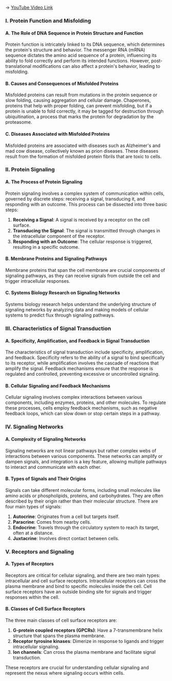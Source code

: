 -> [YouTube Video Link](https://www.youtube.com/watch?v=5ejPI6QqKBU&list=PLUl4u3cNGP63LmSVIVzy584-ZbjbJ-Y63&index=20&pp=iAQB)

### I. Protein Function and Misfolding
#### A. The Role of DNA Sequence in Protein Structure and Function

Protein function is intricately linked to its DNA sequence, which determines the protein's structure and behavior. The messenger RNA (mRNA) sequence dictates the amino acid sequence of a protein, influencing its ability to fold correctly and perform its intended functions. However, post-translational modifications can also affect a protein's behavior, leading to misfolding.

#### B. Causes and Consequences of Misfolded Proteins

Misfolded proteins can result from mutations in the protein sequence or slow folding, causing aggregation and cellular damage. Chaperones, proteins that help with proper folding, can prevent misfolding, but if a protein is unable to fold correctly, it may be tagged for destruction through ubiquitination, a process that marks the protein for degradation by the proteasome.

#### C. Diseases Associated with Misfolded Proteins

Misfolded proteins are associated with diseases such as Alzheimer's and mad cow disease, collectively known as prion diseases. These diseases result from the formation of misfolded protein fibrils that are toxic to cells.

### II. Protein Signaling
#### A. The Process of Protein Signaling

Protein signaling involves a complex system of communication within cells, governed by discrete steps: receiving a signal, transducing it, and responding with an outcome. This process can be dissected into three basic steps:

1.  **Receiving a Signal**: A signal is received by a receptor on the cell surface.
2.  **Transducing the Signal**: The signal is transmitted through changes in the intracellular component of the receptor.
3.  **Responding with an Outcome**: The cellular response is triggered, resulting in a specific outcome.

#### B. Membrane Proteins and Signaling Pathways

Membrane proteins that span the cell membrane are crucial components of signaling pathways, as they can receive signals from outside the cell and trigger intracellular responses.

#### C. Systems Biology Research on Signaling Networks

Systems biology research helps understand the underlying structure of signaling networks by analyzing data and making models of cellular systems to predict flux through signaling pathways.

### III. Characteristics of Signal Transduction
#### A. Specificity, Amplification, and Feedback in Signal Transduction

The characteristics of signal transduction include specificity, amplification, and feedback. Specificity refers to the ability of a signal to bind specifically to its receptor, while amplification involves the cascade of reactions that amplify the signal. Feedback mechanisms ensure that the response is regulated and controlled, preventing excessive or uncontrolled signaling.

#### B. Cellular Signaling and Feedback Mechanisms

Cellular signaling involves complex interactions between various components, including enzymes, proteins, and other molecules. To regulate these processes, cells employ feedback mechanisms, such as negative feedback loops, which can slow down or stop certain steps in a pathway.

### IV. Signaling Networks
#### A. Complexity of Signaling Networks

Signaling networks are not linear pathways but rather complex webs of interactions between various components. These networks can amplify or dampen signals, and integration is a key feature, allowing multiple pathways to interact and communicate with each other.

#### B. Types of Signals and Their Origins

Signals can take different molecular forms, including small molecules like amino acids or phospholipids, proteins, and carbohydrates. They are often described by their origin rather than their molecular structure. There are four main types of signals:

1.  **Autocrine**: Originates from a cell but targets itself.
2.  **Paracrine**: Comes from nearby cells.
3.  **Endocrine**: Travels through the circulatory system to reach its target, often at a distance.
4.  **Juxtacrine**: Involves direct contact between cells.

### V. Receptors and Signaling
#### A. Types of Receptors

Receptors are critical for cellular signaling, and there are two main types: intracellular and cell surface receptors. Intracellular receptors can cross the plasma membrane and bind to specific molecules inside the cell. Cell surface receptors have an outside binding site for signals and trigger responses within the cell.

#### B. Classes of Cell Surface Receptors

The three main classes of cell surface receptors are:

1.  **G-protein coupled receptors (GPCRs)**: Have a 7-transmembrane helix structure that spans the plasma membrane.
2.  **Receptor tyrosine kinases**: Dimerize in response to ligands and trigger intracellular signaling.
3.  **Ion channels**: Can cross the plasma membrane and facilitate signal transduction.

These receptors are crucial for understanding cellular signaling and represent the nexus where signaling occurs within cells.